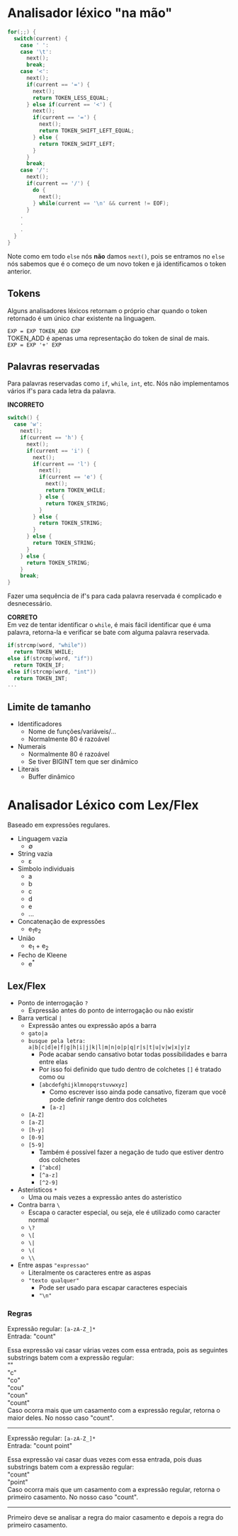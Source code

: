 # Analisador léxico "na mão"

```C
for(;;) {
  switch(current) {
    case ' ':
    case '\t':
      next();
      break;
    case '<':
      next();
      if(current == '=') {
        next();
        return TOKEN_LESS_EQUAL;
      } else if(current == '<') {
        next();
        if(current == '=') {
          next();
          return TOKEN_SHIFT_LEFT_EQUAL;
        } else {
          return TOKEN_SHIFT_LEFT;
        }
      }
      break;
    case '/':
      next();
      if(current == '/') {
        do {
          next();
        } while(current == '\n' && current != EOF);
      }
    .
    .
    .
  }
}
```

Note como em todo `else` nós **não** damos `next()`, pois se entramos no `else` nós sabemos que é o começo de um novo token e já identificamos o token anterior.

## Tokens
Alguns analisadores léxicos retornam o próprio char quando o token retornado é um único char existente na linguagem.  

`EXP = EXP TOKEN_ADD EXP`  
TOKEN_ADD é apenas uma representação do token de sinal de mais.  
`EXP = EXP '+' EXP`  

## Palavras reservadas
Para palavras reservadas como `if`, `while`, `int`, etc. Nós não implementamos vários if's para cada letra da palavra.  

**INCORRETO**  
```C
switch() {
  case 'w':
    next();
    if(current == 'h') {
      next();
      if(current == 'i') {
        next();
        if(current == 'l') {
          next();
          if(current == 'e') {
            next();
            return TOKEN_WHILE;
          } else {
            return TOKEN_STRING;
          }
        } else {
          return TOKEN_STRING;
        }
      } else {
        return TOKEN_STRING;
      }
    } else {
      return TOKEN_STRING;
    }
    break;
}
```

Fazer uma sequência de if's para cada palavra reservada é complicado e desnecessário.  

**CORRETO**  
Em vez de tentar identificar o `while`, é mais fácil identificar que é uma palavra, retorna-la e verificar se bate com alguma palavra reservada.  

```C
if(strcmp(word, "while"))
  return TOKEN_WHILE;
else if(strcmp(word, "if"))
  return TOKEN_IF;
else if(strcmp(word, "int"))
  return TOKEN_INT;
...
```

## Limite de tamanho

* Identificadores
  * Nome de funções/variáveis/...
  * Normalmente 80 é razoável
* Numerais
  * Normalmente 80 é razoável
  * Se tiver BIGINT tem que ser dinâmico
* Literais
  * Buffer dinâmico

# Analisador Léxico com Lex/Flex
Baseado em expressões regulares.

- Linguagem vazia
  - ∅
- String vazia
  - ε
- Simbolo individuais
  - a
  - b
  - c
  - d
  - e
  - ...
- Concatenação de expressões
  - e<sub>1</sub>e<sub>2</sub>
- União
  - e<sub>1</sub> + e<sub>2</sub>
- Fecho de Kleene
  - e<sup>\*</sup>

## Lex/Flex
  - Ponto de interrogação `?`
    - Expressão antes do ponto de interrogação ou não existir
  - Barra vertical `|`
    - Expressão antes ou expressão após a barra
    - `gato|a`
    - `busque pela letra: a|b|c|d|e|f|g|h|i|j|k|l|m|n|o|p|q|r|s|t|u|v|w|x|y|z`
      - Pode acabar sendo cansativo botar todas possibilidades e barra entre elas
      - Por isso foi definido que tudo dentro de colchetes `[]` é tratado como ou
      - `[abcdefghijklmnopqrstuvwxyz]`
        - Como escrever isso ainda pode cansativo, fizeram que você pode definir range dentro dos colchetes
        - `[a-z]`
	- `[A-Z]`
	- `[a-Z]`
	- `[h-y]`
	- `[0-9]`
	- `[5-9]`
	  - Também é possível fazer a negação de tudo que estiver dentro dos colchetes
	  - `[^abcd]`
	  - `[^a-z]`
	  - `[^2-9]`
  - Asteristicos `*`
    - Uma ou mais vezes a expressão antes do asteristico
  - Contra barra `\`
    - Escapa o caracter especial, ou seja, ele é utilizado como caracter normal
    - `\?`
    - `\[`
    - `\|`
    - `\(`
    - `\\`
  - Entre aspas `"expressao"`
    - Literalmente os caracteres entre as aspas
    - `"texto qualquer"`
      - Pode ser usado para escapar caracteres especiais
      - `"\n"`

### Regras
Expressão regular: `[a-zA-Z_]*`  
Entrada: "count"  

Essa expressão vai casar várias vezes com essa entrada, pois as seguintes substrings batem com a expressão regular:  
""  
"c"  
"co"  
"cou"  
"coun"  
"count"  
Caso ocorra mais que um casamento com a expressão regular, retorna o maior deles. No nosso caso "count".  

---

Expressão regular: `[a-zA-Z_]*`  
Entrada: "count point"  

Essa expressão vai casar duas vezes com essa entrada, pois duas substrings batem com a expressão regular:  
"count"  
"point"  
Caso ocorra mais que um casamento com a expressão regular, retorna o primeiro casamento. No nosso caso "count".  

---

Primeiro deve se analisar a regra do maior casamento e depois a regra do primeiro casamento.  

